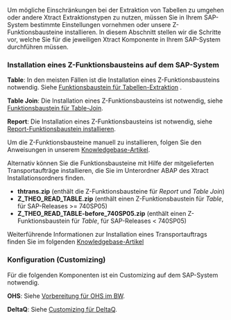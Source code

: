 Um mögliche Einschränkungen bei der Extraktion von Tabellen zu umgehen oder andere Xtract Extraktionstypen zu nutzen, müssen Sie in Ihrem SAP-System bestimmte Einstellungen vornehmen oder unsere Z-Funktionsbausteine installieren. In diesem Abschnitt stellen wir die Schritte vor, welche Sie für die jeweiligen Xtract Komponente in Ihrem SAP-System durchführen müssen.


### Installation eines Z-Funktionsbausteins auf dem SAP-System<br>
**Table**: In den meisten Fällen ist die Installation eines Z-Funktionsbausteins notwendig. Siehe [Funktionsbaustein für Tabellen-Extraktion](https://help.theobald-software.com/de/xtract-is/sap-customizing/funktionsbaustein-fuer-table-extraktion) . 

**Table Join**: Die Installation eines Z-Funktionsbausteins ist notwendig, siehe [Funktionsbaustein für Table-Join](https://kb.theobald-software.com/sap/installation-of-the-function-module-z_xtract_is_table_join).

**Report**: Die Installation eines Z-Funktionsbausteins ist notwendig, siehe [Report-Funktionsbaustein installieren](./sap-customizing/report-funktionsbaustein-installieren).

Um die Z-Funktionsbausteine manuell zu installieren, folgen Sie den Anweisungen in unserem [Knowledgebase-Artikel](https://kb.theobald-software.com/sap/installation-of-the-function-module-Z_THEO_READ_TABLE).

Alternativ können Sie die Funktionsbausteine mit Hilfe der mitgelieferten Transportaufträge installieren, die Sie im Unterordner ABAP des Xtract Installationsordners finden.<br>

- **thtrans.zip** (enthält die Z-Funktionsbausteine für *Report* und *Table Join*)
- **Z_THEO_READ_TABLE.zip** (enthält einen Z-Funktionsbaustein für *Table*, für SAP-Releases >= 740SP05) 
- **Z_THEO_READ_TABLE-before_740SP05.zip** (enthält einen Z-Funktionsbaustein für *Table*, für SAP-Releases < 740SP05) 

Weiterführende Informationen zur Installation eines Transportauftrags finden Sie im folgenden [Knowledgebase-Artikel](https://kb.theobald-software.com/sap/how-to-import-an-sap-transport-request-with-the-transport-management-system-stms)

### Konfiguration (Customizing)<br>
Für die folgenden Komponenten ist ein Customizing auf dem SAP-System notwendig. 

**OHS**: Siehe [Vorbereitung für OHS im BW](https://help.theobald-software.com/de/xtract-is/sap-customizing/vorbereitung-fuer-ohs-im-bw).

**DeltaQ**: Siehe [Customizing für DeltaQ](https://help.theobald-software.com/de/xtract-is/sap-customizing/customizing-fuer-deltaq).
